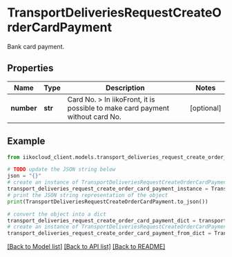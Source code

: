 # TransportDeliveriesRequestCreateOrderCardPayment

Bank card payment.

## Properties

Name | Type | Description | Notes
------------ | ------------- | ------------- | -------------
**number** | **str** | Card No.  &gt; In iikoFront, it is possible to make card payment without card No. | [optional] 

## Example

```python
from iikocloud_client.models.transport_deliveries_request_create_order_card_payment import TransportDeliveriesRequestCreateOrderCardPayment

# TODO update the JSON string below
json = "{}"
# create an instance of TransportDeliveriesRequestCreateOrderCardPayment from a JSON string
transport_deliveries_request_create_order_card_payment_instance = TransportDeliveriesRequestCreateOrderCardPayment.from_json(json)
# print the JSON string representation of the object
print(TransportDeliveriesRequestCreateOrderCardPayment.to_json())

# convert the object into a dict
transport_deliveries_request_create_order_card_payment_dict = transport_deliveries_request_create_order_card_payment_instance.to_dict()
# create an instance of TransportDeliveriesRequestCreateOrderCardPayment from a dict
transport_deliveries_request_create_order_card_payment_from_dict = TransportDeliveriesRequestCreateOrderCardPayment.from_dict(transport_deliveries_request_create_order_card_payment_dict)
```
[[Back to Model list]](../README.md#documentation-for-models) [[Back to API list]](../README.md#documentation-for-api-endpoints) [[Back to README]](../README.md)


